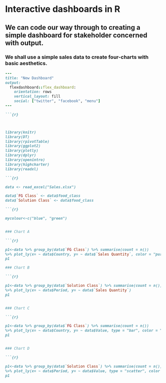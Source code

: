 # Interactive dashboards in R
## We can code our way through to creating a simple dashboard for stakeholder concerned with output.
### We shall use a simple sales data to create four-charts with basic aesthetics.
```ruby
---
title: "New Dashboard"
output: 
  flexdashboard::flex_dashboard:
    orientation: rows
    vertical_layout: fill
    social: ["twitter", "facebook", "menu"]
---

```{r}



library(knitr)
library(DT)
library(rpivotTable)
library(ggplot2)
library(plotly)
library(dplyr)
library(openintro)
library(highcharter)
library(readxl)

```

```ruby
```{r}

data <- read_excel("Sales.xlsx")

data$`FG Class` <- data$food_class
data$`Solution Class` <- data$food_class

```
``` ruby
```{r}

mycolour<-c("blue", "green")

```
```ruby

### Chart A

```{r}

p1<-data %>% group_by(data$`FG Class`) %>% summarise(count = n())
%>% plot_ly(x= ~ data$Country, y= ~ data$`Sales Quantity`, color = "purple")
p1
```

```ruby
### Chart B

```{r}

p1<-data %>% group_by(data$`Solution Class`) %>% summarise(count = n())
%>% plot_ly(x= ~ data$Period, y= ~ data$`Sales Quantity`)
p1
```
```ruby

### Chart C

```{r}

p1<-data %>% group_by(data$`FG Class`) %>% summarise(count = n())
%>% plot_ly(x= ~ data$Country, y= ~ data$Value, type = "bar", color = "blue")
p1
```

```ruby

### Chart D

```{r}

p1<-data %>% group_by(data$`Solution Class`) %>% summarise(count = n()) 
%>% plot_ly(x= ~ data$Period, y= ~ data$Value, type = "scatter", color = "green")
p1

```

